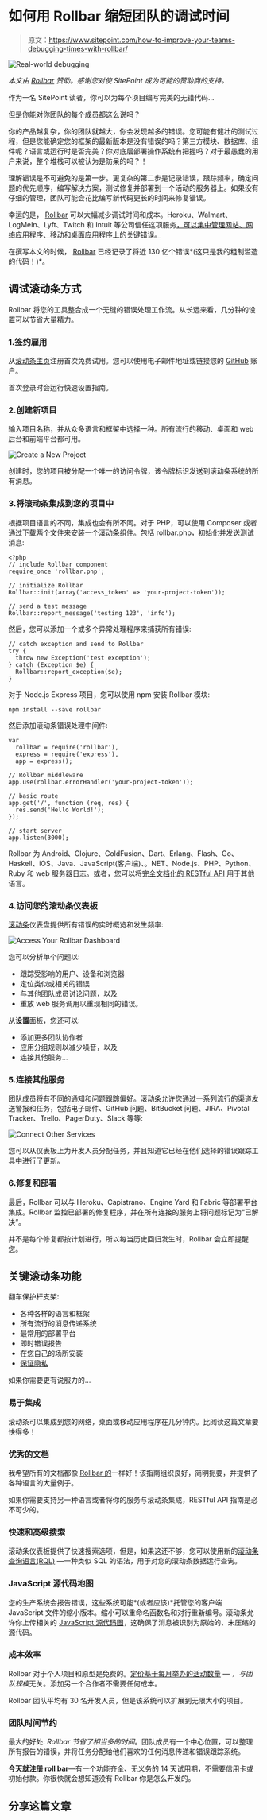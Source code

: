 # 如何用 Rollbar 缩短团队的调试时间

> 原文：<https://www.sitepoint.com/how-to-improve-your-teams-debugging-times-with-rollbar/>

![Real-world debugging](img/9d18a52cbc310f18602406cd63e7b72a.png)

*本文由 [Rollbar](https://rollbar.com/) 赞助。感谢您对使 SitePoint 成为可能的赞助商的支持。*

作为一名 SitePoint 读者，你可以为每个项目编写完美的无错代码…

但是你能对你团队的每个成员都这么说吗？

你的产品越复杂，你的团队就越大，你会发现越多的错误。您可能有健壮的测试过程，但是您能确定您的框架的最新版本是没有错误的吗？第三方模块、数据库、组件呢？语言或运行时是否完美？你对底层部署操作系统有把握吗？对于最愚蠢的用户来说，整个堆栈可以被认为是防呆的吗？！

理解错误是不可避免的是第一步。更复杂的第二步是记录错误，跟踪频率，确定问题的优先顺序，编写解决方案，测试修复并部署到一个活动的服务器上。如果没有仔细的管理，团队可能会花比编写新代码更长的时间来修复错误。

幸运的是， [Rollbar](https://rollbar.com/) 可以大幅减少调试时间和成本。Heroku、Walmart、LogMeIn、Lyft、Twitch 和 Intuit 等公司信任这项服务[，可以集中管理网站、网络应用程序、移动和桌面应用程序上的关键错误。](https://rollbar.com/customers/)

在撰写本文的时候， [Rollbar](https://rollbar.com/) 已经记录了将近 130 亿个错误*(这只是我的粗制滥造的代码！)*。

## 调试滚动条方式

Rollbar 将您的工具整合成一个无缝的错误处理工作流。从长远来看，几分钟的设置可以节省大量精力。

### 1.签约雇用

从[滚动条主页](https://rollbar.com/)注册首次免费试用。您可以使用电子邮件地址或链接您的 [GitHub](http://github.com/) 账户。

首次登录时会运行快速设置指南。

### 2.创建新项目

输入项目名称，并从众多语言和框架中选择一种。所有流行的移动、桌面和 web 后台和前端平台都可用。

![Create a New Project](img/13e64a2c1233901e422fa7e6436f0d24.png)

创建时，您的项目被分配一个唯一的访问令牌，该令牌标识发送到滚动条系统的所有消息。

### 3.将滚动条集成到您的项目中

根据项目语言的不同，集成也会有所不同。对于 PHP，可以使用 Composer 或者通过下载两个文件来安装一个[滚动条组件](https://github.com/rollbar/rollbar-php)。包括 rollbar.php，初始化并发送测试消息:

```
<?php
// include Rollbar component
require_once 'rollbar.php';

// initialize Rollbar
Rollbar::init(array('access_token' => 'your-project-token'));

// send a test message
Rollbar::report_message('testing 123', 'info'); 
```

然后，您可以添加一个或多个异常处理程序来捕获所有错误:

```
// catch exception and send to Rollbar
try {
  throw new Exception('test exception');
} catch (Exception $e) {
  Rollbar::report_exception($e);
} 
```

对于 Node.js Express 项目，您可以使用 npm 安装 Rollbar 模块:

```
npm install --save rollbar 
```

然后添加滚动条错误处理中间件:

```
var 
  rollbar = require('rollbar'),
  express = require('express'),
  app = express();

// Rollbar middleware
app.use(rollbar.errorHandler('your-project-token'));

// basic route
app.get('/', function (req, res) {
  res.send('Hello World!');
});

// start server
app.listen(3000); 
```

Rollbar 为 Android、Clojure、ColdFusion、Dart、Erlang、Flash、Go、Haskell、iOS、Java、JavaScript(客户端)、。NET、Node.js、PHP、Python、Ruby 和 web 服务器日志。或者，您可以将[完全文档化的 RESTful API](https://rollbar.com/docs/api/items_post/) 用于其他语言。

### 4.访问您的滚动条仪表板

[滚动条](https://rollbar.com/)仪表盘提供所有错误的实时概览和发生频率:

![Access Your Rollbar Dashboard](img/8f572fc0070f76d4c29f9ec12703f92d.png)

您可以分析单个问题以:

*   跟踪受影响的用户、设备和浏览器
*   定位类似或相关的错误
*   与其他团队成员讨论问题，以及
*   重放 web 服务调用以重现相同的错误。

从**设置**面板，您还可以:

*   添加更多团队协作者
*   应用分组规则以减少噪音，以及
*   连接其他服务…

### 5.连接其他服务

团队成员将有不同的通知和问题跟踪偏好。滚动条允许您通过一系列流行的渠道发送警报和任务，包括电子邮件、GitHub 问题、BitBucket 问题、JIRA、Pivotal Tracker、Trello、PagerDuty、Slack 等等:

![Connect Other Services](img/e42c83eb2b707cfd8f6a8b508e9976b4.png)

您可以从仪表板上为开发人员分配任务，并且知道它已经在他们选择的错误跟踪工具中进行了更新。

### 6.修复和部署

最后，Rollbar 可以与 Heroku、Capistrano、Engine Yard 和 Fabric 等部署平台集成。Rollbar 监控已部署的修复程序，并在所有连接的服务上将问题标记为“已解决”。

并不是每个修复都按计划进行，所以每当历史回归发生时，Rollbar 会立即提醒您。

## 关键滚动条功能

翻车保护杆支架:

*   各种各样的语言和框架
*   所有流行的消息传递系统
*   最常用的部署平台
*   即时错误报告
*   在您自己的场所安装
*   [保证隐私](https://rollbar.com/privacy/)

如果你需要更有说服力的…

### 易于集成

滚动条可以集成到您的网络，桌面或移动应用程序在几分钟内。比阅读这篇文章要快得多！

### 优秀的文档

我希望所有的文档都像 [Rollbar 的](https://rollbar.com/docs/)一样好！该指南组织良好，简明扼要，并提供了各种语言的大量例子。

如果你需要支持另一种语言或者将你的服务与滚动条集成，RESTful API 指南是必不可少的。

### 快速和高级搜索

滚动条仪表板提供了快速搜索选项，但是，如果这还不够，您可以使用新的[滚动条查询语言(RQL)](https://rollbar.com/docs/rql/) —一种类似 SQL 的语法，用于对您的滚动条数据运行查询。

### JavaScript 源代码地图

您的生产系统会报告错误，这些系统可能*(或者应该)*托管您的客户端 JavaScript 文件的缩小版本。缩小可以重命名函数名和对行重新编号。滚动条允许你上传相关的 [JavaScript 源代码图](https://rollbar.com/docs/source-maps/)，这确保了消息被识别为原始的、未压缩的源代码。

### 成本效率

Rollbar 对于个人项目和原型是免费的。[定价基于每月举办的活动数量](https://rollbar.com/pricing/) — *，与团队规模*无关。添加另一个合作者不需要任何成本。

Rollbar 团队平均有 30 名开发人员，但是该系统可以扩展到无限大小的项目。

### 团队时间节约

最大的好处: *Rollbar 节省了相当多的时间*。团队成员有一个中心位置，可以整理所有报告的错误，并将任务分配给他们喜欢的任何消息传递和错误跟踪系统。

**[今天就注册 roll bar](https://rollbar.com/)**—有一个功能齐全、无义务的 14 天试用期，不需要信用卡或初始付款。你很快就会想知道没有 Rollbar 你是怎么开发的。

## 分享这篇文章